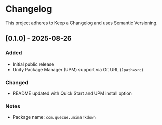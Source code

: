 # Changelog

This project adheres to Keep a Changelog and uses Semantic Versioning.

## [0.1.0] - 2025-08-26
### Added
- Initial public release
- Unity Package Manager (UPM) support via Git URL (`?path=src`)

### Changed
- README updated with Quick Start and UPM install option

### Notes
- Package name: `com.quecue.unimarkdown`
